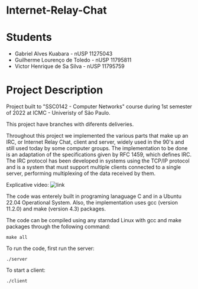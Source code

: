 # Internet-Relay-Chat

# Students

- Gabriel Alves Kuabara - nUSP 11275043
- Guilherme Lourenço de Toledo - nUSP 11795811
- Victor Henrique de Sa Silva - nUSP 11795759

# Project Description

Project built to "SSC0142 - Computer Networks" course during 1st semester of 2022 at ICMC - Univeristy of São Paulo.

This project have branches with diferents deliveries.

Throughout this project we implemented the various parts that make up an IRC, or Internet Relay Chat, client and server, widely used in the 90's and still used today by some computer groups. The implementation to be done is an adaptation of the specifications given by RFC 1459, which defines IRC. The IRC protocol has been developed in systems using the TCP/IP protocol and is a system that must support multiple clients connected to a single server, performing multiplexing of the data received by them.

Explicative video:
![link](https://youtu.be/fEpNcORgKRM)

The code was enterely built in programing lanaguage C and in a Ubuntu 22.04 Operational System. Also, the implementation uses gcc (version 11.2.0) and make (version 4.3) packages.


The code can be compiled using any starndad Linux with gcc and make packages through the following command:

```
make all
```

To run the code, first run the server:

```
./server
```

To start a client:

```
./client
```

